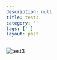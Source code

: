 ```yaml
---
description: null
title: test3
category: ''
tags: ['']
layout: post
---
```

![test3](uploads/2015-05-27-test3.jpg)